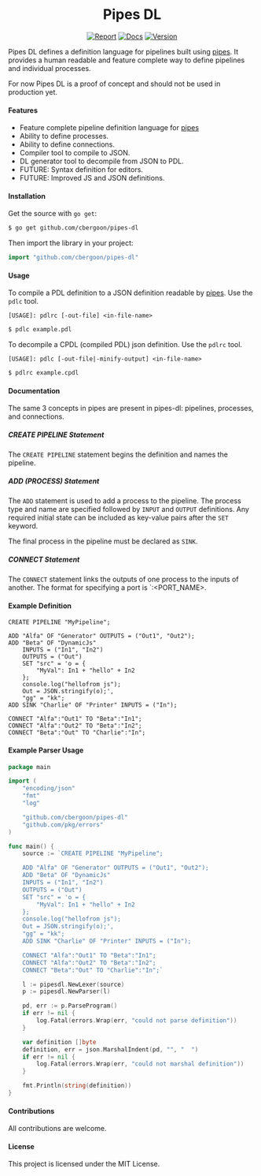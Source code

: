 <h1 align="center">Pipes DL</h1>
<p align="center">
<a href="https://goreportcard.com/report/github.com/cbergoon/pipes-dl"><img src="https://goreportcard.com/badge/github.com/cbergoon/pipes-dl?1=1" alt="Report"></a>
<a href="https://godoc.org/github.com/cbergoon/pipes-dl"><img src="https://img.shields.io/badge/godoc-reference-brightgreen.svg" alt="Docs"></a>
<a href="#"><img src="https://img.shields.io/badge/version-0.1.0-brightgreen.svg" alt="Version"></a>
</p>

Pipes DL defines a definition language for pipelines built using [pipes](https://github.com/cbergoon/pipes). It provides a human
readable and feature complete way to define pipelines and individual processes.

For now Pipes DL is a proof of concept and should not be used in production yet.

#### Features

* Feature complete pipeline definition language for [pipes](https://github.com/cbergoon/pipes)
* Ability to define processes.
* Ability to define connections.
* Compiler tool to compile to JSON.
* DL generator tool to decompile from JSON to PDL.
* FUTURE: Syntax definition for editors.
* FUTURE: Improved JS and JSON definitions.

#### Installation

Get the source with ```go get```:

```bash
$ go get github.com/cbergoon/pipes-dl
```

Then import the library in your project:

```go
import "github.com/cbergoon/pipes-dl"
```

#### Usage

To compile a PDL definition to a JSON definition readable by [pipes](https://github.com/cbergoon/pipes). Use the `pdlc` tool.

```[USAGE]: pdlrc [-out-file] <in-file-name>```

```bash
$ pdlc example.pdl
```

To decompile a CPDL (compiled PDL) json definition. Use the `pdlrc` tool.

```[USAGE]: pdlc [-out-file|-minify-output] <in-file-name>```

```bash
$ pdlrc example.cpdl
```

#### Documentation

The same 3 concepts in pipes are present in pipes-dl: pipelines, processes, and connections.

##### CREATE PIPELINE Statement

The `CREATE PIPELINE` statement begins the definition and names the pipeline.

##### ADD (PROCESS) Statement

The `ADD` statement is used to add a process to the pipeline. The process type and name are specified followed by
`INPUT` and `OUTPUT` definitions. Any required initial state can be included as key-value pairs after the `SET` keyword.

The final process in the pipeline must be declared as `SINK`.

##### CONNECT Statement

The `CONNECT` statement links the outputs of one process to the inputs of another. The format for specifying a port is
`<PROCESS>:<PORT_NAME>.

#### Example Definition

```pdl
CREATE PIPELINE "MyPipeline";

ADD "Alfa" OF "Generator" OUTPUTS = ("Out1", "Out2");
ADD "Beta" OF "DynamicJs"
    INPUTS = ("In1", "In2")
    OUTPUTS = ("Out")
    SET "src" = 'o = {
        "MyVal": In1 + "hello" + In2
    };
    console.log("hellofrom js");
    Out = JSON.stringify(o);',
    "gg" = "kk";
ADD SINK "Charlie" OF "Printer" INPUTS = ("In");

CONNECT "Alfa":"Out1" TO "Beta":"In1";
CONNECT "Alfa":"Out2" TO "Beta":"In2";
CONNECT "Beta":"Out" TO "Charlie":"In";
```

#### Example Parser Usage

```go
package main

import (
	"encoding/json"
	"fmt"
	"log"

	"github.com/cbergoon/pipes-dl"
	"github.com/pkg/errors"
)

func main() {
	source := `CREATE PIPELINE "MyPipeline";

	ADD "Alfa" OF "Generator" OUTPUTS = ("Out1", "Out2");
	ADD "Beta" OF "DynamicJs"
	INPUTS = ("In1", "In2")
	OUTPUTS = ("Out")
	SET "src" = 'o = {
		"MyVal": In1 + "hello" + In2
	};
	console.log("hellofrom js");
	Out = JSON.stringify(o);',
	"gg" = "kk";
	ADD SINK "Charlie" OF "Printer" INPUTS = ("In");

	CONNECT "Alfa":"Out1" TO "Beta":"In1";
	CONNECT "Alfa":"Out2" TO "Beta":"In2";
	CONNECT "Beta":"Out" TO "Charlie":"In";`

	l := pipesdl.NewLexer(source)
	p := pipesdl.NewParser(l)

	pd, err := p.ParseProgram()
	if err != nil {
		log.Fatal(errors.Wrap(err, "could not parse definition"))
	}

	var definition []byte
	definition, err = json.MarshalIndent(pd, "", "  ")
	if err != nil {
		log.Fatal(errors.Wrap(err, "could not marshal definition"))
	}

	fmt.Println(string(definition))
}
```

#### Contributions

All contributions are welcome.

#### License

This project is licensed under the MIT License.